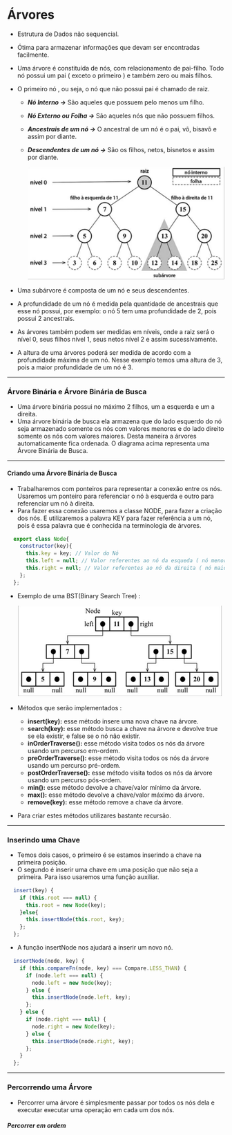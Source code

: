 # Árvores

- Estrutura de Dados não sequencial.
- Ótima para armazenar informações que devam ser encontradas facilmente.
- Uma árvore é constituída de nós, com relacionamento de pai-filho. Todo nó possui um pai ( exceto o primeiro ) e também zero ou mais filhos.
- O primeiro nó , ou seja, o nó que não possui pai é chamado de raiz.
  - ***Nó Interno →*** São aqueles que possuem pelo menos um filho.
  - ***Nó Externo ou Folha →*** São aqueles nós que não possuem filhos.
  - ***Ancestrais de um nó →*** O ancestral de um nó é o pai, vô, bisavô e assim por diante.
  - ***Descendentes de um nó →***  São os filhos, netos, bisnetos e assim por diante.

    ![exemploArvores](./img/Arvore.png)

- Uma subárvore é composta de um nó e seus descendentes.
- A profundidade de um nó é medida pela quantidade de ancestrais que esse nó possui, por exemplo: o nó 5 tem uma profundidade de 2, pois possui 2 ancestrais.
- As árvores também podem ser medidas em níveis, onde a raiz será o nível 0, seus filhos nível 1, seus netos nível 2 e assim sucessivamente.
- A altura de uma árvores poderá ser medida de acordo com a profundidade máxima de um nó. Nesse exemplo temos uma altura de 3, pois a maior profundidade de um nó é 3.

--------------------------------------------------------------------------------------------------------------

### Árvore Binária  e Árvore Binária de Busca

- Uma árvore binária possui no máximo 2 filhos, um a esquerda e um a direita.
- Uma árvore binária de busca ela armazena que do lado esquerdo do nó seja armazenado somente os nós com valores menores e do lado direito somente os nós com valores maiores. Desta maneira a árvores automaticamente fica ordenada. O diagrama acima representa uma Árvore Binária de Busca.

--------------------------------------------------------------------------------------------------------------

#### Criando uma Árvore Binária de Busca

- Trabalharemos com ponteiros para representar a conexão entre os nós. Usaremos um ponteiro para referenciar o nó à esquerda e outro para referenciar um nó à direita.
- Para fazer essa conexão usaremos a classe NODE, para fazer a criação dos nós. E utilizaremos a palavra KEY para fazer referência a um nó, pois é essa palavra que é conhecida na terminologia de árvores.

~~~javascript
  export class Node{
    constructor(key){
      this.key = key; // Valor do Nó
      this.left = null; // Valor referentes ao nó da esqueda ( nó menor )
      this.right = null; // Valor referentes ao nó da direita ( nó maior )
    };
  };
~~~

- Exemplo de uma BST(Binary Search Tree) :

  ![exemploArvores](./img/ExempoBST.png)

- Métodos que serão implementados :
  - **insert(key):** esse método insere uma nova chave na árvore.
  - **search(key):** esse método busca a chave na árvore e devolve true se
    ela existir, e false se o nó não existir.
  - **inOrderTraverse():** esse método visita todos os nós da árvore usando
    um percurso em-ordem.
  - **preOrderTraverse():** esse método visita todos os nós da árvore
    usando um percurso pré-ordem.
  - **postOrderTraverse():** esse método visita todos os nós da árvore
    usando um percurso pós-ordem.
  - **min():** esse método devolve a chave/valor mínimo da árvore.
  - **max():** esse método devolve a chave/valor máximo da árvore.
  - **remove(key):** esse método remove a chave da árvore.

- Para criar estes métodos utilizares bastante recursão.

--------------------------------------------------------------------------------------------------------------

### Inserindo uma Chave

- Temos dois casos, o primeiro é se estamos inserindo a chave na primeira posição.
- O segundo é inserir uma chave em uma posição que não seja a primeira. Para isso usaremos uma função auxiliar.

~~~javascript
  insert(key) {
    if (this.root === null) {
      this.root = new Node(key);
    }else{
      this.insertNode(this.root, key);
    };
  };
~~~

- A função insertNode nos ajudará a inserir um novo nó.

~~~javascript
  insertNode(node, key) {
    if (this.compareFn(node, key) === Compare.LESS_THAN) {
      if (node.left === null) {
        node.left = new Node(key);
      } else {
        this.insertNode(node.left, key);
      };
    } else {
      if (node.right === null) {
        node.right = new Node(key);
      } else {
        this.insertNode(node.right, key);
      };
    }
  };
~~~

--------------------------------------------------------------------------------------------------------------

### Percorrendo uma Árvore

- Percorrer uma árvore é simplesmente passar por todos os nós dela e executar executar uma operação em cada um dos nós.

##### Percorrer em ordem
